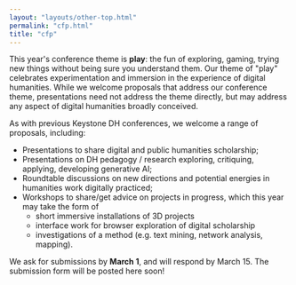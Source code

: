 ```yaml
---
layout: "layouts/other-top.html"
permalink: "cfp.html"
title: "cfp"
---
```


This year's conference theme is **play**: the fun of exploring, gaming,
trying new things without being sure you understand them.
Our theme of "play" celebrates experimentation and immersion in the experience of digital humanities.
While we welcome proposals that address our conference theme, 
presentations need not address the theme directly, but may address any aspect of digital humanities broadly conceived. 

As with previous Keystone DH conferences, we welcome a range of proposals, including:
* Presentations to share digital and public humanities scholarship;
* Presentations on DH pedagogy / research exploring, critiquing, applying, developing generative AI;
* Roundtable discussions on new directions and potential energies in humanities work digitally practiced;
* Workshops to share/get advice on projects in progress, which this year may take the form of
  * short immersive installations of 3D projects 
  * interface work for browser exploration of digital scholarship
  * investigations of a method (e.g. text mining, network analysis, mapping).

We ask for submissions by **March 1**, and will respond by March 15. 
The submission form will be posted here soon!



 



    
